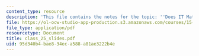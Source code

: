 ```yaml
---
content_type: resource
description: 'This file contains the notes for the topic: ''Does IT Matter'''
file: https://ol-ocw-studio-app-production.s3.amazonaws.com/courses/15-568a-practical-information-technology-management-spring-2005/95d340b4bae834eca588a81ae3222b4e_class_25_slides.pdf
file_type: application/pdf
resourcetype: Document
title: class_25_slides.pdf
uid: 95d340b4-bae8-34ec-a588-a81ae3222b4e
---
```

